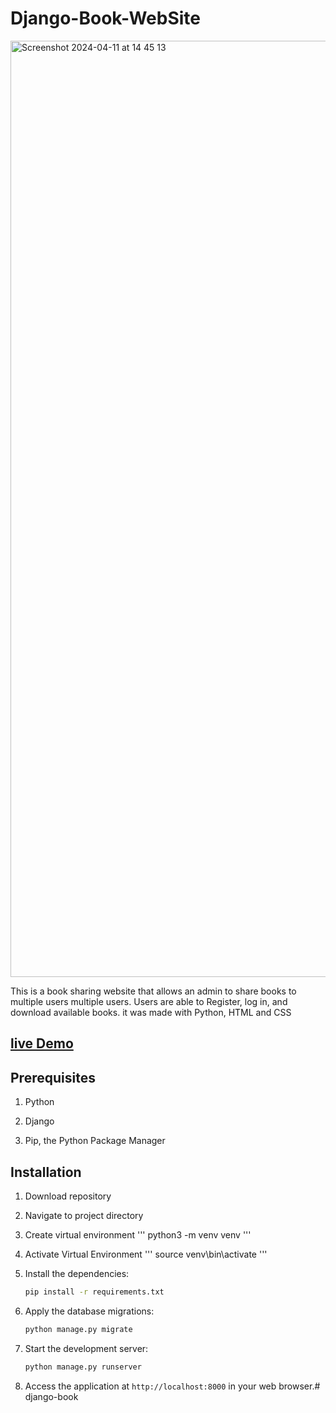 # Django-Book-WebSite
<img width="1498" alt="Screenshot 2024-04-11 at 14 45 13" src="https://github.com/coldflows/djangobook/assets/17550445/703072b8-7bc4-4b14-8789-08c2b986f887">

This is a book sharing website that allows an admin to share books to multiple users multiple users. Users are able to Register, log in,  and download available books.  it was made with Python, HTML and CSS

## [live Demo](http://coldflows.pythonanywhere.com)

## Prerequisites
1. Python

2. Django 

3. Pip, the Python Package Manager 


## Installation
1. Download repository

2. Navigate to project directory

3. Create virtual environment
    '''
    python3 -m venv venv
    '''

4. Activate Virtual Environment
    '''
    source venv\bin\activate
    '''

5. Install the dependencies:

   ```bash
   pip install -r requirements.txt
   ```

6. Apply the database migrations:

   ```bash
   python manage.py migrate
   ```

7. Start the development server:

   ```bash
   python manage.py runserver
   ```

8. Access the application at `http://localhost:8000` in your web browser.# django-book
